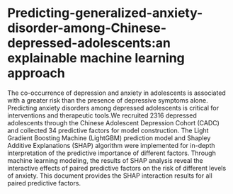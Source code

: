 # Predicting-generalized-anxiety-disorder-among-Chinese-depressed-adolescents:an explainable machine learning approach
The co-occurrence of depression and anxiety in adolescents is associated with a greater risk than the presence of depressive symptoms alone. Predicting anxiety disorders among depressed adolescents is critical for interventions and therapeutic tools.We recruited 2316 depressed adolescents through the Chinese Adolescent Depression Cohort (CADC) and collected 34 predictive factors for model construction. The Light Gradient Boosting Machine (LightGBM) prediction model and Shapley Additive Explanations (SHAP) algorithm were implemented for in-depth interpretation of the predictive importance of different factors. Through machine learning modeling, the results of SHAP analysis reveal the interactive effects of paired predictive factors on the risk of different levels of anxiety. This document provides the SHAP interaction results for all paired predictive factors.

